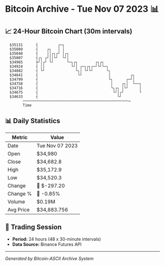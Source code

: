# Bitcoin Archive - Tue Nov 07 2023 📊

## 📈 24-Hour Bitcoin Chart (30m intervals)

```
  $35131      ┤         ┌─┐                                    
  $35089      ┤    ┌┐   │ │                                    
  $35048      ┤    ││┌┐┌┘ │┌┐                                  
  $35007      ┤┌┐ ┌┘││└┘  └┘│                                  
  $34965      ┼┘│┌┘ └┘      └─┐┌┐        ┌┐┌┐                  
  $34924      ┤ ││            └┘│ ┌─┐┌┐┌─┘└┘└─┐                
  $34882      ┤ └┘              └┐│ └┘└┘      └┐               
  $34841      ┤                  └┘            │         ┌┐    
  $34799      ┤                                └┐      ┌─┘│    
  $34758      ┤                                 │    ┌┐│  └──┐ 
  $34716      ┤                                 └┐┌┐ │└┘     │ 
  $34675      ┤                                  └┘│┌┘       └ 
  $34633      ┤                                    └┘          
        ────────────────────────────────────────────────→
        Time
```

## 📊 Daily Statistics

| Metric | Value |
|--------|-------|
| Date | Tue Nov 07 2023 |
| Open | $34,980 |
| Close | $34,682.8 |
| High | $35,172.9 |
| Low | $34,520.3 |
| Change | 🔴 $-297.20 |
| Change % | 🔴 -0.85% |
| Volume | $0.19M |
| Avg Price | $34,883.756 |

## 📅 Trading Session

- **Period:** 24 hours (48 x 30-minute intervals)
- **Data Source:** Binance Futures API

---
*Generated by Bitcoin-ASCII Archive System*
